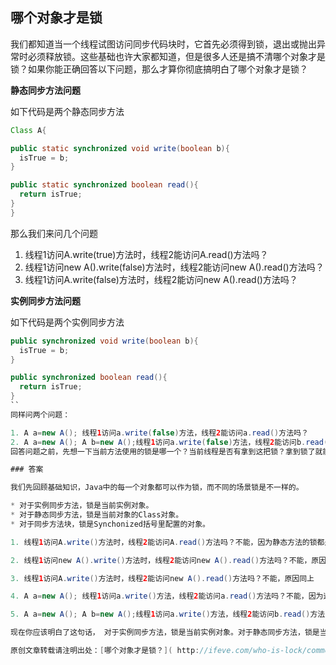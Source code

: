 哪个对象才是锁
--------

我们都知道当一个线程试图访问同步代码块时，它首先必须得到锁，退出或抛出异常时必须释放锁。这些基础也许大家都知道，但是很多人还是搞不清哪个对象才是锁？如果你能正确回答以下问题，那么才算你彻底搞明白了哪个对象才是锁？

**静态同步方法问题**

如下代码是两个静态同步方法
```java
Class A{

public static synchronized void write(boolean b){
  isTrue = b;
}

public static synchronized boolean read(){
  return isTrue;
}
}
```
那么我们来问几个问题

1. 线程1访问A.write(true)方法时，线程2能访问A.read()方法吗？
2. 线程1访问new A().write(false)方法时，线程2能访问new A().read()方法吗？
3. 线程1访问A.write(false)方法时，线程2能访问new A().read()方法吗？


**实例同步方法问题**

如下代码是两个实例同步方法
```java
public synchronized void write(boolean b){
  isTrue = b;
}

public synchronized boolean read(){
  return isTrue;
}
``
同样问两个问题：

1. A a=new A(); 线程1访问a.write(false)方法，线程2能访问a.read()方法吗？
2. A a=new A(); A b=new A();线程1访问a.write(false)方法，线程2能访问b.read()方法吗？
回答问题之前，先想一下当前方法使用的锁是哪一个？当前线程是否有拿到这把锁？拿到锁了就能访问当前方法了。

### 答案

我们先回顾基础知识，Java中的每一个对象都可以作为锁，而不同的场景锁是不一样的。

* 对于实例同步方法，锁是当前实例对象。
* 对于静态同步方法，锁是当前对象的Class对象。
* 对于同步方法块，锁是Synchonized括号里配置的对象。

1. 线程1访问A.write()方法时，线程2能访问A.read()方法吗？不能，因为静态方法的锁都是A.Class对象,线程1拿到锁之后，线程2就拿不到锁了。

2. 线程1访问new A().write()方法时，线程2能访问new A().read()方法吗？不能，原因同上。

3. 线程1访问A.write()方法时，线程2能访问new A().read()方法吗？不能，原因同上

4. A a=new A(); 线程1访问a.write()方法，线程2能访问a.read()方法吗？不能，因为这两个方法的锁都是对象a，线程1拿到了锁，线程2就不能访问了。

5. A a=new A(); A b=new A();线程1访问a.write()方法，线程2能访问b.read()方法吗？可以，因为线程1拿到的是锁是 a,而线程2访问b.read()需要的是锁是b。

现在你应该明白了这句话， 对于实例同步方法，锁是当前实例对象。对于静态同步方法，锁是当前对象的Class对象 。

原创文章转载请注明出处：[哪个对象才是锁？]( http://ifeve.com/who-is-lock/comment-page-1/#comment-24444)